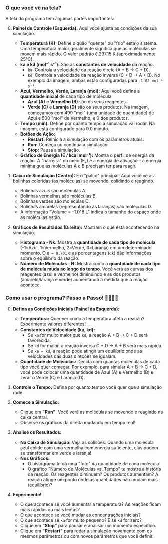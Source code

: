 ### O que você vê na tela?

A tela do programa tem algumas partes importantes:

0.  **Painel de Controle (Esquerda):** Aqui você ajusta as condições da sua simulação.
    * **Temperatura (K):** Define o quão "quente" ou "frio" está o sistema. Uma temperatura maior geralmente significa que as moléculas se movem mais rápido. O valor padrão é 297.15 K (aproximadamente 25°C).
    * **ka e kd (mol⁻¹ s⁻¹):** São as **constantes de velocidade** da reação.
        * `ka`: Controla a velocidade da reação direta (A + B → C + D).
        * `kd`: Controla a velocidade da reação inversa (C + D → A + B). No exemplo da imagem, ambas estão configuradas para `-1.02 mol⁻¹ s⁻¹`.
    * **Azul, Vermelho, Verde, Laranja (mol):** Aqui você define a **quantidade inicial** de cada tipo de molécula.
        * **Azul (A)** e **Vermelho (B)** são os seus reagentes.
        * **Verde (C)** e **Laranja (D)** são os seus produtos.
        Na imagem, começamos com 499 "mol" (uma unidade de quantidade) de Azul e 500 "mol" de Vermelho, e 0 dos produtos.
    * **Tempo (min):** Define por quanto tempo a simulação vai rodar. Na imagem, está configurado para 0.0 minuto.
    * **Botões de Ação:**
        * **Restart:** Reinicia a simulação com os parâmetros atuais.
        * **Run:** Começa ou continua a simulação.
        * **Stop:** Pausa a simulação.
    * **Gráfico de Energia (E / kcal mol⁻¹):** Mostra o perfil de energia da reação. A "barreira" no meio (Eₐ) é a energia de ativação – a energia mínima que as moléculas A e B precisam ter para reagir.

1.  **Caixa de Simulação (Centro):** É o "palco" principal! Aqui você vê as bolinhas coloridas (as moléculas) se movendo, colidindo e reagindo.
    * Bolinhas azuis são moléculas A.
    * Bolinhas vermelhas são moléculas B.
    * Bolinhas verdes são moléculas C.
    * Bolinhas amarelas (representando as laranjas) são moléculas D.
    * A informação "Volume = -1.018 L" indica o tamanho do espaço onde as moléculas estão.

2.  **Gráficos de Resultados (Direita):** Mostram o que está acontecendo na simulação.
    * **Histograma - Nk:** Mostra a **quantidade de cada tipo de molécula** (-1=Azul, 1=Vermelho, 2=Verde, 3=Laranja) em um determinado momento. O `Q = 0.701` e as porcentagens (`αk`) dão informações sobre o equilíbrio da reação.
    * **Número de Moléculas - N:** Mostra como a **quantidade de cada tipo de molécula muda ao longo do tempo**. Você verá as curvas dos reagentes (azul e vermelho) diminuindo e as dos produtos (amarelo/laranja e verde) aumentando à medida que a reação acontece.


### Como usar o programa? Passo a Passo! 🚶‍♀️🚶‍♂️

0.  **Defina as Condições Iniciais (Painel da Esquerda):**
    * **Temperatura:** Quer ver como a temperatura afeta a reação? Experimente valores diferentes!
    * **Constantes de Velocidade (ka, kd):**
        * Se `ka` for muito maior que `kd`, a reação A + B → C + D será favorecida.
        * Se `kd` for maior, a reação inversa C + D → A + B será mais rápida.
        * Se `ka = kd`, a reação pode atingir um equilíbrio onde as velocidades das duas direções se igualam.
    * **Quantidade de Moléculas:** Decida com quantas moléculas de cada tipo você quer começar. Por exemplo, para simular A + B → C + D, você pode colocar uma quantidade de Azul (A) e Vermelho (B) e zerar o Verde (C) e Laranja (D).

1.  **Controle o Tempo:** Defina por quanto tempo você quer que a simulação rode.

2.  **Comece a Simulação:**
    * Clique em **"Run"**. Você verá as moléculas se movendo e reagindo na caixa central.
    * Observe os gráficos da direita mudando em tempo real!

3.  **Analise os Resultados:**
    * **Na Caixa de Simulação:** Veja as colisões. Quando uma molécula azul colide com uma vermelha com energia suficiente, elas podem se transformar em verde e laranja!
    * **Nos Gráficos:**
        * O histograma te dá uma "foto" da quantidade de cada molécula.
        * O gráfico "Número de Moléculas vs. Tempo" te mostra a história da reação. Os reagentes diminuem? Os produtos aumentam? A reação atinge um ponto onde as quantidades não mudam mais (equilíbrio)?

4.  **Experimente!**
    * O que acontece se você aumentar a temperatura? As reações ficam mais rápidas ou mais lentas?
    * O que acontece se você mudar as concentrações iniciais?
    * O que acontece se `ka` for muito pequeno? E se `kd` for zero?
    * Clique em **"Stop"** para pausar e analisar um momento específico.
    * Clique em **"Restart"** para rodar a simulação novamente com os mesmos parâmetros ou com novos parâmetros que você definir.

